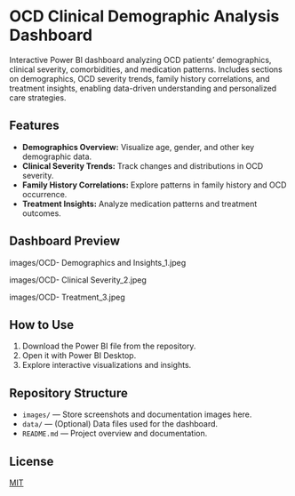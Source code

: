 # OCD Clinical Demographic Analysis Dashboard

Interactive Power BI dashboard analyzing OCD patients’ demographics, clinical severity, comorbidities, and medication patterns. Includes sections on demographics, OCD severity trends, family history correlations, and treatment insights, enabling data-driven understanding and personalized care strategies.

## Features

- **Demographics Overview:** Visualize age, gender, and other key demographic data.
- **Clinical Severity Trends:** Track changes and distributions in OCD severity.
- **Family History Correlations:** Explore patterns in family history and OCD occurrence.
- **Treatment Insights:** Analyze medication patterns and treatment outcomes.

## Dashboard Preview

images/OCD- Demographics and Insights_1.jpeg

images/OCD- Clinical Severity_2.jpeg

images/OCD- Treatment_3.jpeg

## How to Use

1. Download the Power BI file from the repository.
2. Open it with Power BI Desktop.
3. Explore interactive visualizations and insights.

## Repository Structure

- `images/` — Store screenshots and documentation images here.
- `data/` — (Optional) Data files used for the dashboard.
- `README.md` — Project overview and documentation.

## License

[MIT](LICENSE)
